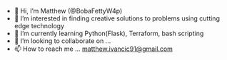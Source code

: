- 👋 Hi, I’m Matthew (@BobaFettyW4p)
- 👀 I’m interested in finding creative solutions to problems using cutting edge technology
- 🌱 I’m currently learning Python(Flask), Terraform, bash scripting
- 💞️ I’m looking to collaborate on ...
- 📫 How to reach me ... matthew.ivancic91@gmail.com

<!---
BobaFettyW4p/BobaFettyW4p is a ✨ special ✨ repository because its `README.md` (this file) appears on your GitHub profile.
You can click the Preview link to take a look at your changes.
--->
